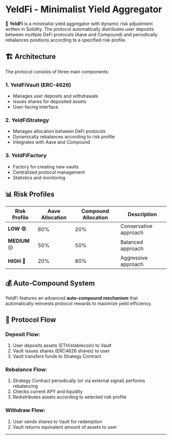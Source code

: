 # YeldFi - Minimalist Yield Aggregator

🚀 **YeldFi** is a minimalist yield aggregator with dynamic risk adjustment written in Solidity. The protocol automatically distributes user deposits between multiple DeFi protocols (Aave and Compound) and periodically rebalances positions according to a specified risk profile.


## 🏗️ Architecture

The protocol consists of three main components:

### 1. YeldFiVault (ERC-4626)
- Manages user deposits and withdrawals
- Issues shares for deposited assets
- User-facing interface

### 2. YeldFiStrategy
- Manages allocation between DeFi protocols
- Dynamically rebalances according to risk profile
- Integrates with Aave and Compound

### 3. YeldFiFactory
- Factory for creating new vaults
- Centralized protocol management
- Statistics and monitoring

## 📊 Risk Profiles

| Risk Profile | Aave Allocation | Compound Allocation | Description |
|--------------|-----------------|---------------------|-------------|
| **LOW** 🟢   | 80%            | 20%                 | Conservative approach |
| **MEDIUM** 🟡| 50%            | 50%                 | Balanced approach |
| **HIGH** 🔴  | 20%            | 80%                 | Aggressive approach |

## 💰 Auto-Compound System

YeldFi features an advanced **auto-compound mechanism** that automatically reinvests protocol rewards to maximize yield efficiency.

## 🎯 Protocol Flow

### Deposit Flow:
1. User deposits assets (ETH/stablecoin) to Vault
2. Vault issues shares (ERC4626 shares) to user
3. Vault transfers funds to Strategy Contract

### Rebalance Flow:
1. Strategy Contract periodically (or via external signal) performs rebalancing
2. Checks current APY and liquidity
3. Redistributes assets according to selected risk profile

### Withdraw Flow:
1. User sends shares to Vault for redemption
2. Vault returns equivalent amount of assets to user

---
